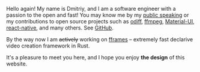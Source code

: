 Hello again! My name is Dmitriy, and I am a software engineer with a passion to the open and fast! You may know me by my [public speaking](#talks) or my contributions to open source projects such as [odiff](https://github.com/dmtrKovalenko/odiff), [ffmpeg](https://www.ffmpeg.org/), [Material-UI](https://material-ui.com), [react-native](https://github.com/react-native-community), and many others. See [GitHub](https://github.com/dmtrKovalenko/).

By the way now I am ~~actively~~ working on [fframes](https://fframes.studio/) – extremely fast declarive video creation framework in Rust.

It's a pleasure to meet you here, and I hope you enjoy **the design** of this website.

